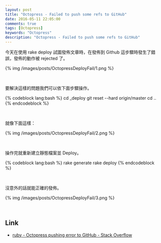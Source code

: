 ```yaml
---
layout: post
title: "Octopress - Failed to push some refs to GitHub"
date: 2016-05-11 22:05:00
comments: true
tags: [Octopress]
keywords: "Octopress"
description: "Octopress - Failed to push some refs to GitHub"
---
```


今天在使用 rake deploy 試圖發佈文章時，在發佈到 Github 這步驟時發生了錯誤，發佈的動作被 rejected 了。  

<!-- More -->

{% img /images/posts/OctopressDeployFail/1.png %}

<br/>


要解決這樣的問題我們可以依下面步驟操作。  

{% codeblock lang:bash %}
cd _deploy
git reset --hard origin/master
cd ..
{% endcodeblock %}

<br/>


就像下面這樣：  

{% img /images/posts/OctopressDeployFail/2.png %}

<br/>


操作完就重新建立靜態檔案並 Deploy。   
 
{% codeblock lang:bash %}
rake generate
rake deploy
{% endcodeblock %}

<br/>


沒意外的話就能正確的發佈。  

{% img /images/posts/OctopressDeployFail/3.png %}

<br/>

Link
----
* [ruby - Octopress pushing error to GitHub - Stack Overflow](http://stackoverflow.com/questions/19619280/octopress-pushing-error-to-github)

